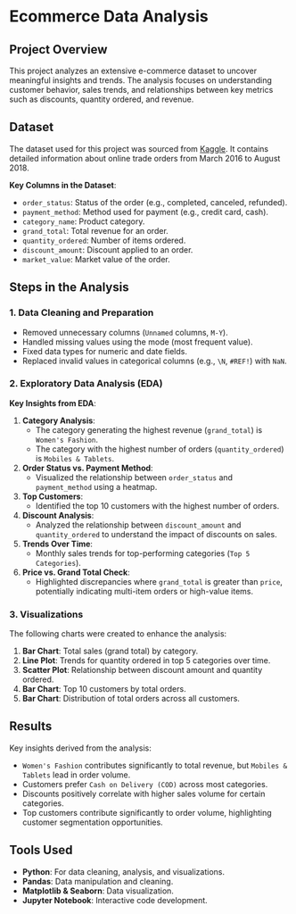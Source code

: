 # Ecommerce Data Analysis

## Project Overview
This project analyzes an extensive e-commerce dataset to uncover meaningful insights and trends. The analysis focuses on understanding customer behavior, sales trends, and relationships between key metrics such as discounts, quantity ordered, and revenue.

## Dataset
The dataset used for this project was sourced from [Kaggle](https://www.kaggle.com/datasets/zusmani/pakistans-largest-ecommerce-dataset/data). It contains detailed information about online trade orders from March 2016 to August 2018.

**Key Columns in the Dataset**:
- `order_status`: Status of the order (e.g., completed, canceled, refunded).
- `payment_method`: Method used for payment (e.g., credit card, cash).
- `category_name`: Product category.
- `grand_total`: Total revenue for an order.
- `quantity_ordered`: Number of items ordered.
- `discount_amount`: Discount applied to an order.
- `market_value`: Market value of the order.

## Steps in the Analysis

### 1. **Data Cleaning and Preparation**
- Removed unnecessary columns (`Unnamed` columns, `M-Y`).
- Handled missing values using the mode (most frequent value).
- Fixed data types for numeric and date fields.
- Replaced invalid values in categorical columns (e.g., `\N`, `#REF!`) with `NaN`.

### 2. **Exploratory Data Analysis (EDA)**
**Key Insights from EDA**:
1. **Category Analysis**:
   - The category generating the highest revenue (`grand_total`) is `Women's Fashion`.
   - The category with the highest number of orders (`quantity_ordered`) is `Mobiles & Tablets`.
2. **Order Status vs. Payment Method**:
   - Visualized the relationship between `order_status` and `payment_method` using a heatmap.
3. **Top Customers**:
   - Identified the top 10 customers with the highest number of orders.
4. **Discount Analysis**:
   - Analyzed the relationship between `discount_amount` and `quantity_ordered` to understand the impact of discounts on sales.
5. **Trends Over Time**:
   - Monthly sales trends for top-performing categories (`Top 5 Categories`).
6. **Price vs. Grand Total Check**:
   - Highlighted discrepancies where `grand_total` is greater than `price`, potentially indicating multi-item orders or high-value items.

### 3. **Visualizations**
The following charts were created to enhance the analysis:
1. **Bar Chart**: Total sales (grand total) by category.
2. **Line Plot**: Trends for quantity ordered in top 5 categories over time.
3. **Scatter Plot**: Relationship between discount amount and quantity ordered.
4. **Bar Chart**: Top 10 customers by total orders.
5. **Bar Chart**: Distribution of total orders across all customers.

## Results
Key insights derived from the analysis:
- `Women's Fashion` contributes significantly to total revenue, but `Mobiles & Tablets` lead in order volume.
- Customers prefer `Cash on Delivery (COD)` across most categories.
- Discounts positively correlate with higher sales volume for certain categories.
- Top customers contribute significantly to order volume, highlighting customer segmentation opportunities.

## Tools Used
- **Python**: For data cleaning, analysis, and visualizations.
- **Pandas**: Data manipulation and cleaning.
- **Matplotlib & Seaborn**: Data visualization.
- **Jupyter Notebook**: Interactive code development.







